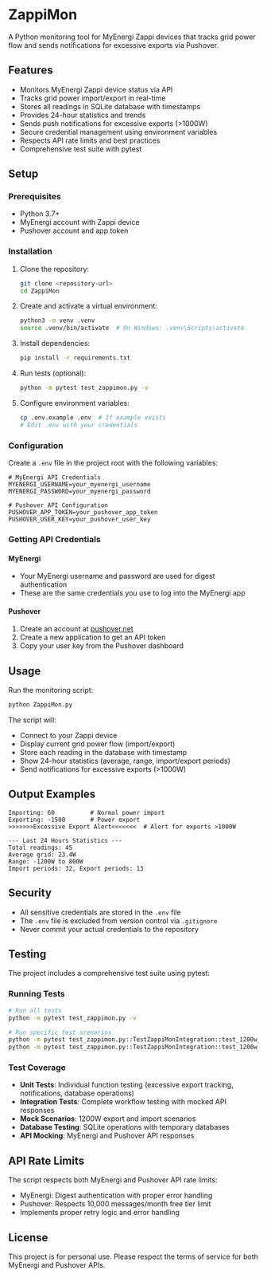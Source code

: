 # ZappiMon

A Python monitoring tool for MyEnergi Zappi devices that tracks grid power flow and sends notifications for excessive exports via Pushover.

## Features

- Monitors MyEnergi Zappi device status via API
- Tracks grid power import/export in real-time
- Stores all readings in SQLite database with timestamps
- Provides 24-hour statistics and trends
- Sends push notifications for excessive exports (>1000W)
- Secure credential management using environment variables
- Respects API rate limits and best practices
- Comprehensive test suite with pytest

## Setup

### Prerequisites

- Python 3.7+
- MyEnergi account with Zappi device
- Pushover account and app token

### Installation

1. Clone the repository:
   ```bash
   git clone <repository-url>
   cd ZappiMon
   ```

2. Create and activate a virtual environment:
   ```bash
   python3 -m venv .venv
   source .venv/bin/activate  # On Windows: .venv\Scripts\activate
   ```

3. Install dependencies:
   ```bash
   pip install -r requirements.txt
   ```

4. Run tests (optional):
   ```bash
   python -m pytest test_zappimon.py -v
   ```

5. Configure environment variables:
   ```bash
   cp .env.example .env  # If example exists
   # Edit .env with your credentials
   ```

### Configuration

Create a `.env` file in the project root with the following variables:

```env
# MyEnergi API Credentials
MYENERGI_USERNAME=your_myenergi_username
MYENERGI_PASSWORD=your_myenergi_password

# Pushover API Configuration
PUSHOVER_APP_TOKEN=your_pushover_app_token
PUSHOVER_USER_KEY=your_pushover_user_key
```

### Getting API Credentials

#### MyEnergi
- Your MyEnergi username and password are used for digest authentication
- These are the same credentials you use to log into the MyEnergi app

#### Pushover
1. Create an account at [pushover.net](https://pushover.net)
2. Create a new application to get an API token
3. Copy your user key from the Pushover dashboard

## Usage

Run the monitoring script:

```bash
python ZappiMon.py
```

The script will:
- Connect to your Zappi device
- Display current grid power flow (import/export)
- Store each reading in the database with timestamp
- Show 24-hour statistics (average, range, import/export periods)
- Send notifications for excessive exports (>1000W)

## Output Examples

```
Importing: 60          # Normal power import
Exporting: -1500       # Power export
>>>>>>>Excessive Export Alert<<<<<<<  # Alert for exports >1000W

--- Last 24 Hours Statistics ---
Total readings: 45
Average grid: 23.4W
Range: -1200W to 800W
Import periods: 32, Export periods: 13
```

## Security

- All sensitive credentials are stored in the `.env` file
- The `.env` file is excluded from version control via `.gitignore`
- Never commit your actual credentials to the repository

## Testing

The project includes a comprehensive test suite using pytest:

### Running Tests
```bash
# Run all tests
python -m pytest test_zappimon.py -v

# Run specific test scenarios
python -m pytest test_zappimon.py::TestZappiMonIntegration::test_1200w_export_scenario -v -s
python -m pytest test_zappimon.py::TestZappiMonIntegration::test_1200w_import_scenario -v -s
```

### Test Coverage
- **Unit Tests**: Individual function testing (excessive export tracking, notifications, database operations)
- **Integration Tests**: Complete workflow testing with mocked API responses
- **Mock Scenarios**: 1200W export and import scenarios
- **Database Testing**: SQLite operations with temporary databases
- **API Mocking**: MyEnergi and Pushover API responses

## API Rate Limits

The script respects both MyEnergi and Pushover API rate limits:
- MyEnergi: Digest authentication with proper error handling
- Pushover: Respects 10,000 messages/month free tier limit
- Implements proper retry logic and error handling

## License

This project is for personal use. Please respect the terms of service for both MyEnergi and Pushover APIs.
